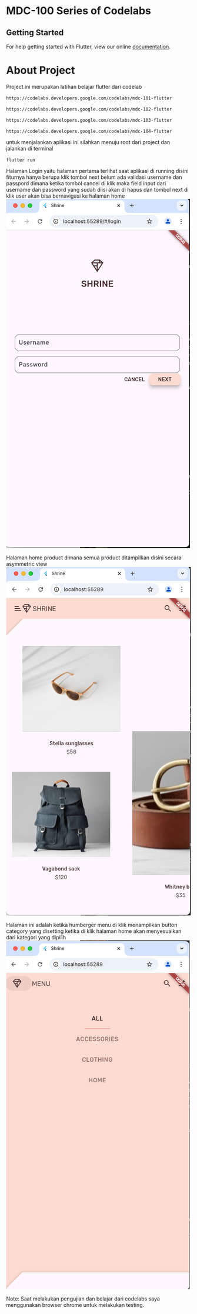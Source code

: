 # MDC-100 Series of Codelabs

## Getting Started

For help getting started with Flutter, view our online
[documentation](https://flutter.io/).

# About Project
Project ini merupakan latihan belajar flutter dari codelab

```
https://codelabs.developers.google.com/codelabs/mdc-101-flutter
```

```
https://codelabs.developers.google.com/codelabs/mdc-102-flutter
```

```
https://codelabs.developers.google.com/codelabs/mdc-103-flutter
```

```
https://codelabs.developers.google.com/codelabs/mdc-104-flutter
```

untuk menjalankan aplikasi ini silahkan menuju root dari project dan jalankan di terminal

```
flutter run
```
Halaman Login yaitu halaman pertama terlihat saat aplikasi di running disini fiturnya hanya berupa klik tombol next belum ada validasi username dan passpord dimana ketika tombol cancel di klik maka field input dari username dan password yang sudah diisi akan di hapus dan tombol next di klik user akan bisa bernavigasi ke halaman home
![Halaman Login yaitu halaman pertama terlihat saat aplikasi di running disini fiturnya hanya berupa klik tombol next belum ada validasi username dan passpord dimana ketika tombol cancel di klik maka field input dari username dan password yang sudah diisi akan di hapus dan tombol next di klik user akan bisa bernavigasi ke halaman home](./assets/thumbnail/mdc_100_1.png)

Halaman home product dimana semua product ditampilkan disini secara asymmetric view
![Halaman home product dimana semua product ditampilkan disini secara asymmetric view](./assets/thumbnail/mdc_100_2.png)

Halaman ini adalah ketika humberger menu di klik menampilkan button category yang disetting ketika di klik halaman home akan menyesuaikan dari kategori yang dipilih
![Halaman ini adalah ketika humberger menu di klik menampilkan button category yang disetting ketika di klik halaman home akan menyesuaikan dari kategori yang dipilih](./assets/thumbnail/mdc_100_3.png)

Note: Saat melakukan pengujian dan belajar dari codelabs saya menggunakan browser chrome untuk melakukan testing.
